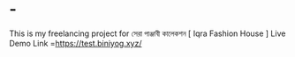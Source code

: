 # -
This is  my freelancing project for সেরা পাঞ্জাবী কালেকশন [ Iqra Fashion House ]  Live Demo Link =https://test.biniyog.xyz/
